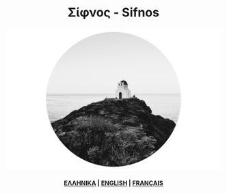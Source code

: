 <link rel="stylesheet" type="text/css" href="style.css" />
<link href="https://fonts.googleapis.com/css?family=Roboto+Slab:300&amp;subset=greek" rel="stylesheet">
<h1 align="center">Σίφνος - Sifnos</h1>
<p align="center">
  <img src="2A9F6DBC-CAC8-48E2-8522-FA12E1B2D5E2.jpeg" width:"70%">
  <br><br>
   <b><a href="/sifnos/gr/">ΕΛΛΗΝΙΚΑ</a> |
   <a href="/sifnos/en/">ENGLISH</a> |
   <a href="/sifnos/fr/">FRANÇAIS</a></b>
  <br><br>
 
</p>

